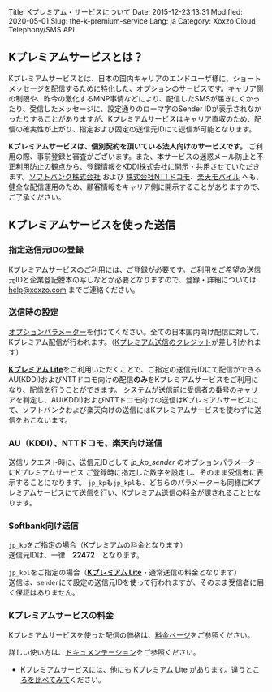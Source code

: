 Title: Kプレミアム・サービスについて
Date: 2015-12-23 13:31
Modified: 2020-05-01
Slug: the-k-premium-service
Lang: ja
Category: Xoxzo Cloud Telephony/SMS API

## Kプレミアムサービスとは？

Kプレミアムサービスとは、日本の国内キャリアのエンドユーザ様に、ショートメッセージを配信するために特化した、オプションのサービスです。キャリア側の制限や、昨今の激化するMNP事情などにより、配信したSMSが届きにくかったり、受信したメッセージに、設定通りのローマ字のSender IDが表示されなかったりすることがありますが、Kプレミアムサービスはキャリア直収のため、配信の確実性が上がり、指定および固定の送信元IDにて送信が可能となります。

**Kプレミアムサービスは、個別契約を頂いている法人向けのサービスです。** ご利用の際、事前登録と審査がございます。また、本サービスの迷惑メール防止と不正利用防止の観点から、登録情報を[KDDI株式会社](http://www.kddi.com/)に開示・共用させていただきます。[ソフトバンク株式会社](https://www.softbank.jp/) および [株式会社NTTドコモ](https://www.nttdocomo.co.jp/)、[楽天モバイル](https://network.mobile.rakuten.co.jp/) へも、健全な配信運用のため、顧客情報をキャリア側に開示することがありますので、ご了承ください。

## Kプレミアムサービスを使った送信

### 指定送信元IDの登録
Kプレミアムサービスのご利用には、ご登録が必要です。ご利用をご希望の送信元IDと企業登記謄本の写しなどが必要となりますので、登録・詳細については [help@xoxzo.com](mailto:help@xoxzo.com) までご連絡ください。


### 送信時の設定

[オプションパラメーター](http://docs.xoxzo.com/ja/sms.html#jp-specific-optional-parameters)を付けてください。全ての日本国内向け配信に対して、Kプレミアム配信が行われます。（[Kプレミアム送信のクレジット](https://www.xoxzo.com/ja/about/pricing/sms/#send-sms)が差し引かれます）

[**Kプレミアム Lite**](https://help.xoxzo.com/ja/xoxzo-cloud-telephony/articles/the-k-premium-lite/)をご利用いただくことで、ご指定の送信元IDにて配信ができるAU(KDDI)およびNTTドコモ向けの配信**のみ**をKプレミアムサービスをご利用になり、配信を行うことができます。
システムが送信前に受信者の番号のキャリアを判定し、AU(KDDI)およびNTTドコモ向けの送信はKプレミアムサービスにて、ソフトバンクおよび楽天向けの送信にはKプレミアムサービスを使わずに送信をおこないます。

### AU（KDDI）、NTTドコモ、楽天向け送信

送信リクエスト時に、送信元IDとして *jp_kp_sender* のオプションパラメーターにKプレミアムサービス
ご登録時に指定した数字を設定し、そのまま受信者に表示することになります。
```jp_kp```も```jp_kpl```も、どちらのパラメーターも同様にKプレミアムサービスにて送信を行い、Kプレミアム送信の料金が課されることとなります。

### Softbank向け送信

```jp_kp```をご指定の場合（Kプレミアムの料金となります）</br>
送信元IDは、一律　__22472__　となります。

```jp_kpl```をご指定の場合（[**Kプレミアム Lite**](https://help.xoxzo.com/ja/xoxzo-cloud-telephony/articles/the-k-premium-lite/)・通常送信の料金となります）</br>
送信は、```sender```にて設定の送信元IDを使って行われますが、そのまま受信者に届く保証はありません。


### Kプレミアムサービスの料金

Kプレミアムサービスを使った配信の価格は、[料金ページ](https://www.xoxzo.com/ja/about/pricing/sms/#send-sms)をご参照ください。

詳しい使い方は、[ドキュメンテーション](http://docs.xoxzo.com/ja/sms.html#jp-specific-optional-parameters)をご参照ください。

* Kプレミアムサービスには、他にも [Kプレミアム Lite](https://help.xoxzo.com/ja/xoxzo-cloud-telephony/articles/the-k-premium-lite) があります。[違うところを比べてみて](https://help.xoxzo.com/ja/xoxzo-cloud-telephony/articles/the-k-premium-service-comparison)ください。
